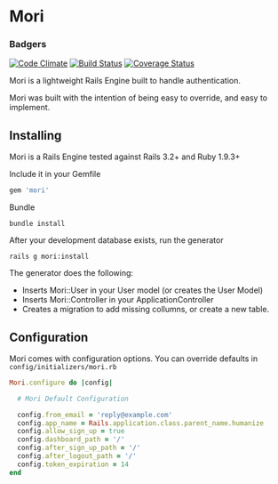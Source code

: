 # Mori

### Badgers
[![Code Climate](https://codeclimate.com/github/pineworks/mori.png)](https://codeclimate.com/github/pineworks/mori)
[![Build Status](https://travis-ci.org/pineworks/mori.png?branch=master)](https://travis-ci.org/pineworks/mori)
[![Coverage Status](https://coveralls.io/repos/pineworks/mori/badge.png?branch=master)](https://coveralls.io/r/pineworks/mori?branch=master)

Mori is a lightweight Rails Engine built to handle authentication.

Mori was built with the intention of being easy to override, and easy to implement.

## Installing

Mori is a Rails Engine tested against Rails 3.2+ and Ruby 1.9.3+

Include it in your Gemfile
``` ruby
gem 'mori'
```

Bundle
```
bundle install
```

After your development database exists, run the generator
```
rails g mori:install
```

The generator does the following:
  - Inserts Mori::User in your User model (or creates the User Model)
  - Inserts Mori::Controller in your ApplicationController
  - Creates a migration to add missing collumns, or create a new table.

## Configuration

Mori comes with configuration options. You can override defaults in `config/initializers/mori.rb`

``` ruby
Mori.configure do |config|

  # Mori Default Configuration

  config.from_email = 'reply@example.com'
  config.app_name = Rails.application.class.parent_name.humanize
  config.allow_sign_up = true
  config.dashboard_path = '/'
  config.after_sign_up_path = '/'
  config.after_logout_path = '/'
  config.token_expiration = 14
end

```


